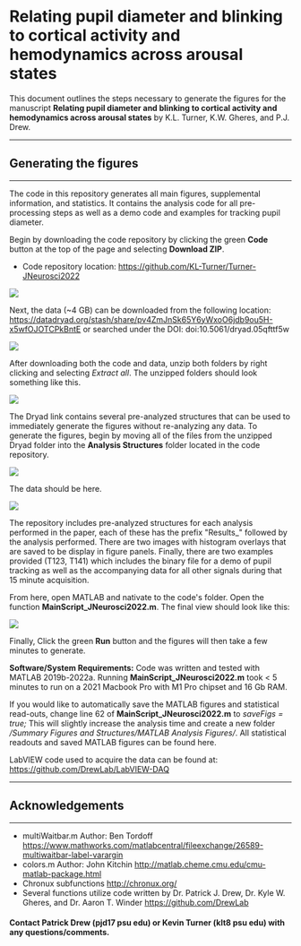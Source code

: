 # Relating pupil diameter and blinking to cortical activity and hemodynamics across arousal states

This document outlines the steps necessary to generate the figures for the manuscript **Relating pupil diameter and blinking to cortical activity and hemodynamics across arousal states** by K.L. Turner, K.W. Gheres, and P.J. Drew.

---
## Generating the figures
---
The code in this repository generates all main figures, supplemental information, and statistics. It contains the analysis code for all pre-processing steps as well as a demo code and examples for tracking pupil diameter.

Begin by downloading the code repository by clicking the green **Code** button at the top of the page and selecting **Download ZIP**. 
* Code repository location: https://github.com/KL-Turner/Turner-JNeurosci2022

![](https://user-images.githubusercontent.com/30758521/193090842-d33e2f7f-a12e-4cbd-9bcc-122fa59591a6.PNG)

Next, the data (~4 GB) can be downloaded from the following location: https://datadryad.org/stash/share/pv4ZmJnSk65Y6yWxoO6jdb9ou5H-x5wfOJOTCPkBntE or searched under the DOI: doi:10.5061/dryad.05qfttf5w

![](https://user-images.githubusercontent.com/30758521/193082431-7022d924-9eee-4b44-b77a-dd0204cef094.PNG)

After downloading both the code and data, unzip both folders by right clicking and selecting *Extract all*. The unzipped folders should look something like this.

![](https://user-images.githubusercontent.com/30758521/193092710-0ef277ad-885d-4585-8ae1-d2da4e0a6a1d.PNG)

The Dryad link contains several pre-analyzed structures that can be used to immediately generate the figures without re-analyzing any data. To generate the figures, begin by moving all of the files from the unzipped Dryad folder into the **Analysis Structures** folder located in the code repository.

![](https://user-images.githubusercontent.com/30758521/193088676-cca1e370-ccde-47f1-81ca-1a12a210a174.PNG)

The data should be here. 

![](https://user-images.githubusercontent.com/30758521/193093229-5e5c4e2a-0343-4e14-947b-afc60b746dcf.PNG)

The repository includes pre-analyzed structures for each analysis performed in the paper, each of these has the prefix "Results_" followed by the analysis performed. There are two images with histogram overlays that are saved to be display in figure panels. Finally, there are two examples provided (T123, T141) which includes the binary file for a demo of pupil tracking as well as the accompanying data for all other signals during that 15 minute acquisition.

From here, open MATLAB and nativate to the code's folder. Open the function **MainScript_JNeurosci2022.m**. The final view should look like this:

![](https://user-images.githubusercontent.com/30758521/193093597-927d9f57-7183-462e-acac-8115f39aaf51.PNG)

Finally, Click the green **Run** button and the figures will then take a few minutes to generate.

**Software/System Requirements:** Code was written and tested with MATLAB 2019b-2022a. Running **MainScript_JNeurosci2022.m** took < 5 minutes to run on a 2021 Macbook Pro with M1 Pro chipset and 16 Gb RAM.

If you would like to automatically save the MATLAB figures and statistical read-outs, change line 62 of **MainScript_JNeurosci2022.m** to *saveFigs = true;* This will slightly increase the analysis time and create a new folder */Summary Figures and Structures/MATLAB Analysis Figures/*. All statistical readouts and saved MATLAB figures can be found here.

LabVIEW code used to acquire the data can be found at: https://github.com/DrewLab/LabVIEW-DAQ

---
## Acknowledgements
---
* multiWaitbar.m Author: Ben Tordoff https://www.mathworks.com/matlabcentral/fileexchange/26589-multiwaitbar-label-varargin
* colors.m Author: John Kitchin http://matlab.cheme.cmu.edu/cmu-matlab-package.html
* Chronux subfunctions http://chronux.org/
* Several functions utilize code written by Dr. Patrick J. Drew, Dr. Kyle W. Gheres, and Dr. Aaron T. Winder https://github.com/DrewLab

#### Contact Patrick Drew (pjd17 psu edu) or Kevin Turner (klt8 psu edu) with any questions/comments.

